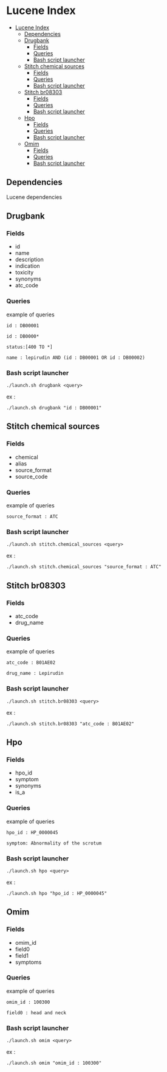 # Lucene Index

- [Lucene Index](#lucene-index)
  - [Dependencies](#dependencies)
  - [Drugbank](#drugbank)
    - [Fields](#fields)
    - [Queries](#queries)
    - [Bash script launcher](#bash-script-launcher)
  - [Stitch chemical sources](#stitch-chemical-sources)
    - [Fields](#fields-1)
    - [Queries](#queries-1)
    - [Bash script launcher](#bash-script-launcher-1)
  - [Stitch br08303](#stitch-br08303)
    - [Fields](#fields-2)
    - [Queries](#queries-2)
    - [Bash script launcher](#bash-script-launcher-2)
  - [Hpo](#hpo)
    - [Fields](#fields-3)
    - [Queries](#queries-3)
    - [Bash script launcher](#bash-script-launcher-3)
  - [Omim](#omim)
    - [Fields](#fields-4)
    - [Queries](#queries-4)
    - [Bash script launcher](#bash-script-launcher-4)


## Dependencies
Lucene dependencies

## Drugbank
### Fields
- id
- name
- description
- indication
- toxicity
- synonyms
- atc_code

### Queries
example of queries
```
id : DB00001
```

```
id : DB0000*
```

```
status:[400 TO *]
```

```
name : lepirudin AND (id : DB00001 OR id : DB00002)
```

### Bash script launcher
```
./launch.sh drugbank <query>
```

ex :
```
./launch.sh drugbank "id : DB00001"
```

## Stitch chemical sources
### Fields
- chemical
- alias
- source_format
- source_code

### Queries
example of queries
```
source_format : ATC
```

### Bash script launcher
```
./launch.sh stitch.chemical_sources <query>
```

ex :
```
./launch.sh stitch.chemical_sources "source_format : ATC"
```

## Stitch br08303
### Fields
- atc_code
- drug_name

### Queries
example of queries
```
atc_code : B01AE02
```
```
drug_name : Lepirudin
```

### Bash script launcher
```
./launch.sh stitch.br08303 <query>
```

ex :
```
./launch.sh stitch.br08303 "atc_code : B01AE02"
```

## Hpo
### Fields
- hpo_id
- symptom
- synonyms
- is_a

### Queries
example of queries
```
hpo_id : HP_0000045
```
```
symptom: Abnormality of the scrotum
```

### Bash script launcher
```
./launch.sh hpo <query>
```

ex :
```
./launch.sh hpo "hpo_id : HP_0000045"
```

## Omim
### Fields
- omim_id
- field0
- field1
- symptoms

### Queries
example of queries
```
omim_id : 100300
```
```
field0 : head and neck
```

### Bash script launcher
```
./launch.sh omim <query>
```

ex :
```
./launch.sh omim "omim_id : 100300"
```
